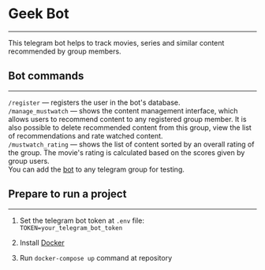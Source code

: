 # Geek Bot

___
This telegram bot helps to track movies, series and
similar content recommended by group members.

## Bot commands

___
`/register` — registers the user in the bot's database. <br/>
`/manage_mustwatch` — shows the content management interface,
which allows users to recommend content to any registered group
member. It is also possible to delete recommended content from this
group, view the list of recommendations and rate watched content.<br/>
`/mustwatch_rating` — shows the list of content sorted by an overall
rating of the group. The movie's rating is calculated based on the
scores given by group users.<br/>
You can add the [bot](https://t.me/geek_keeper_bot) to any telegram
group for testing.

## Prepare to run a project

___

1. Set the telegram bot token at `.env` file:<br/>
   `TOKEN=your_telegram_bot_token`<br/>
2. Install
   [Docker](https://www.docker.com/)<br/>

3. Run `docker-compose up` command at repository
